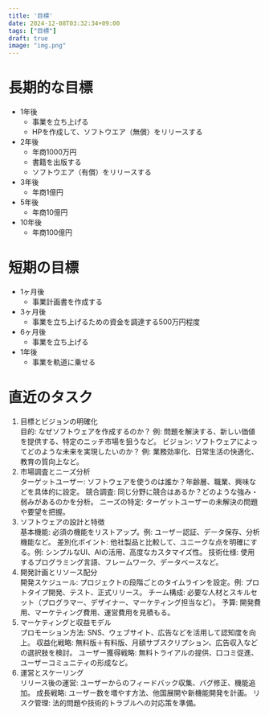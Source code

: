 ```yaml
---
title: '目標'
date: 2024-12-08T03:32:34+09:00
tags: ["目標"]
draft: true
image: "img.png"
---
```


# 長期的な目標
- 1年後  
  - 事業を立ち上げる
  - HPを作成して、ソフトウエア（無償）をリリースする
- 2年後  
  - 年商1000万円
  - 書籍を出版する
  - ソフトウエア（有償）をリリースする
- 3年後  
  - 年商1億円
- 5年後  
  - 年商10億円
- 10年後  
  - 年商100億円

# 短期の目標
- 1ヶ月後  
  - 事業計画書を作成する
- 3ヶ月後  
    - 事業を立ち上げるための資金を調達する500万円程度
- 6ヶ月後
    - 事業を立ち上げる
- 1年後  
    - 事業を軌道に乗せる

# 直近のタスク
1. 目標とビジョンの明確化  
   目的: なぜソフトウェアを作成するのか？
   例: 問題を解決する、新しい価値を提供する、特定のニッチ市場を狙うなど。
   ビジョン: ソフトウェアによってどのような未来を実現したいのか？
   例: 業務効率化、日常生活の快適化、教育の質向上など。
2. 市場調査とニーズ分析  
   ターゲットユーザー: ソフトウェアを使うのは誰か？年齢層、職業、興味などを具体的に設定。
   競合調査: 同じ分野に競合はあるか？どのような強み・弱みがあるのかを分析。
   ニーズの特定: ターゲットユーザーの未解決の問題や要望を把握。
3. ソフトウェアの設計と特徴  
   基本機能: 必須の機能をリストアップ。例: ユーザー認証、データ保存、分析機能など。
   差別化ポイント: 他社製品と比較して、ユニークな点を明確にする。例: シンプルなUI、AIの活用、高度なカスタマイズ性。
   技術仕様: 使用するプログラミング言語、フレームワーク、データベースなど。
4. 開発計画とリソース配分  
   開発スケジュール: プロジェクトの段階ごとのタイムラインを設定。例: プロトタイプ開発、テスト、正式リリース。
   チーム構成: 必要な人材とスキルセット（プログラマー、デザイナー、マーケティング担当など）。
   予算: 開発費用、マーケティング費用、運営費用を見積もる。
5. マーケティングと収益モデル  
   プロモーション方法: SNS、ウェブサイト、広告などを活用して認知度を向上。
   収益化戦略: 無料版＋有料版、月額サブスクリプション、広告収入などの選択肢を検討。
   ユーザー獲得戦略: 無料トライアルの提供、口コミ促進、ユーザーコミュニティの形成など。
6. 運営とスケーリング  
   リリース後の運営: ユーザーからのフィードバック収集、バグ修正、機能追加。
   成長戦略: ユーザー数を増やす方法、他国展開や新機能開発を計画。
   リスク管理: 法的問題や技術的トラブルへの対応策を準備。